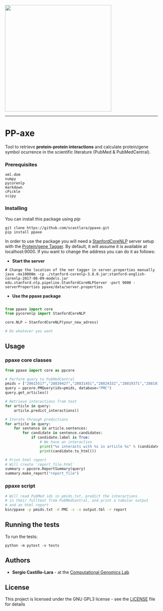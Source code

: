 
<img width="350" src="https://raw.githubusercontent.com/scastlara/ppaxe/master/ppaxe/logo.png"/>

-----

# PP-axe

Tool to retrieve **protein-protein interactions** and calculate protein/gene symbol ocurrence in the scientific literature (PubMed & PubMedCentral).


### Prerequisites


```
xml.dom
numpy
pycorenlp
markdown
cPickle
scipy
```

### Installing

You can install this package using _pip_

```
git clone https://github.com/scastlara/ppaxe.git
pip install ppaxe
```

In order to use the package you will need a [StanfordCoreNLP](https://stanfordnlp.github.io/CoreNLP) server setup with
 the [Protein/gene Tagger](https://compgen.bio.ub.edu). By default, it will assume it is available at localhost:9000. If you want to change the address you can do it as follows:

* **Start the server**

```
# Change the location of the ner tagger in server.properties manually
java -mx10000m -cp ./stanford-corenlp-3.8.0.jar:stanford-english-corenlp-2017-06-09-models.jar edu.stanford.nlp.pipeline.StanfordCoreNLPServer -port 9000 -serverProperties ppaxe/data/server.properties
```

* **Use the ppaxe package**


 ```py

from ppaxe import core
from pycorenlp import StanfordCoreNLP

core.NLP = StanfordCoreNLP(your_new_adress)

# Do whatever you want
 ```

## Usage

### ppaxe core classes

```py
from ppaxe import core as ppcore

# Perform query to PubMedCentral
pmids = ["28615517","28839427","28831451","28824332","28819371","28819357"]
query = ppcore.PMQuery(ids=pmids, database="PMC")
query.get_articles()

# Retrieve interactions from text
for article in query:
    article.predict_interactions()

# Iterate through predictions
for article in query:
    for sentence in article.sentences:
        for candidate in sentence.candidates:
            if candidate.label is True:
                # We have an interaction
                print("%s interacts with %s in article %s" % (candidate.prot1.symbol, candidate.prot2.symbol, article.pmid ))
                print(candidate.to_html())

# Print html report
# Will create 'report_file.html'
summary = ppcore.ReportSummary(query)
summary.make_report("report_file")
```

### ppaxe script

```sh
# Will read PubMed ids in pmids.txt, predict the interactions
# in their fulltext from PubMedCentral, and print a tabular output
# and an html report
bin/ppaxe -p pmids.txt -d PMC -v -o output.tbl -r report
```

## Running the tests

To run the tests:

```
python -m pytest -v tests
```

## Authors

* **Sergio Castillo-Lara** - at the [Computational Genomics Lab](https://compgen.bio.ub.edu)


## License

This project is licensed under the GNU GPL3 license - see the [LICENSE](LICENSE) file for details
